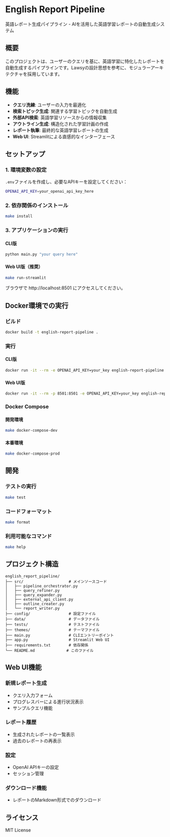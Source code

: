 # English Report Pipeline

英語レポート生成パイプライン - AIを活用した英語学習レポートの自動生成システム

## 概要

このプロジェクトは、ユーザーのクエリを基に、英語学習に特化したレポートを自動生成するパイプラインです。Lawsyの設計思想を参考に、モジュラーアーキテクチャを採用しています。

## 機能

- **クエリ洗練**: ユーザーの入力を最適化
- **検索トピック生成**: 関連する学習トピックを自動生成
- **外部API検索**: 英語学習リソースからの情報収集
- **アウトライン生成**: 構造化された学習計画の作成
- **レポート執筆**: 最終的な英語学習レポートの生成
- **Web UI**: Streamlitによる直感的なインターフェース

## セットアップ

### 1. 環境変数の設定

`.env`ファイルを作成し、必要なAPIキーを設定してください：

```bash
OPENAI_API_KEY=your_openai_api_key_here
```

### 2. 依存関係のインストール

```bash
make install
```

### 3. アプリケーションの実行

#### CLI版
```bash
python main.py "your query here"
```

#### Web UI版（推奨）
```bash
make run-streamlit
```

ブラウザで http://localhost:8501 にアクセスしてください。

## Docker環境での実行

### ビルド

```bash
docker build -t english-report-pipeline .
```

### 実行

#### CLI版
```bash
docker run -it --rm -e OPENAI_API_KEY=your_key english-report-pipeline "your query"
```

#### Web UI版
```bash
docker run -it --rm -p 8501:8501 -e OPENAI_API_KEY=your_key english-report-pipeline
```

### Docker Compose

#### 開発環境
```bash
make docker-compose-dev
```

#### 本番環境
```bash
make docker-compose-prod
```

## 開発

### テストの実行

```bash
make test
```

### コードフォーマット

```bash
make format
```

### 利用可能なコマンド

```bash
make help
```

## プロジェクト構造

```
english_report_pipeline/
├── src/                    # メインソースコード
│   ├── pipeline_orchestrator.py
│   ├── query_refiner.py
│   ├── query_expander.py
│   ├── external_api_client.py
│   ├── outline_creater.py
│   └── report_writer.py
├── config/                 # 設定ファイル
├── data/                   # データファイル
├── tests/                  # テストファイル
├── themes/                 # テーマファイル
├── main.py                 # CLIエントリーポイント
├── app.py                  # Streamlit Web UI
├── requirements.txt        # 依存関係
└── README.md              # このファイル
```

## Web UI機能

### 新規レポート生成
- クエリ入力フォーム
- プログレスバーによる進行状況表示
- サンプルクエリ機能

### レポート履歴
- 生成されたレポートの一覧表示
- 過去のレポートの再表示

### 設定
- OpenAI APIキーの設定
- セッション管理

### ダウンロード機能
- レポートのMarkdown形式でのダウンロード

## ライセンス

MIT License
